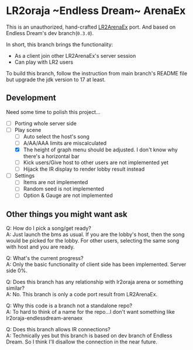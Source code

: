# LR2oraja \~Endless Dream\~ ArenaEx

This is an unauthorized, hand-crafted [LR2ArenaEx](https://github.com/SayakaIsBaka/LR2ArenaEx) port. And based on Endless Dream's dev branch(`0.3.0`).

In short, this branch brings the functionality:

- As a client join other LR2ArenaEx's server session
- Can play with LR2 users

To build this branch, follow the instruction from main branch's README file but upgrade the jdk version to 17 at least.

## Development

Need some time to polish this project...

- [ ] Porting whole server side
- [ ] Play scene
    - [ ] Auto select the host's song
    - [ ] A/AA/AAA limits are miscalculated
    - [x] The height of graph menu should be adjusted. I don't know why there's a horizontal bar
    - [ ] Kick users/Give host to other users are not implemented yet
    - [ ] Hijack the IR display to render lobby result instead
- [ ] Settings
    - [ ] Items are not implemented
    - [ ] Random seed is not implemented
    - [ ] Option & Gauge are not implemented

## Other things you might want ask

Q: How do I pick a song/get ready?  
A: Just launch the bms as usual. If you are the lobby's host, then the song would be picked for the lobby. For other users, selecting the same song with host and you are ready.

Q: What's the current progress?  
A: Only the basic functionality of client side has been implemented. Server side 0%.

Q: Does this branch has any relationship with lr2oraja arena or something similar?  
A: No. This branch is only a code port result from LR2ArenaEx.

Q: Why this code is a branch not a standalone repo?  
A: To hard to think of a name for the repo...I don't want something like lr2oraja-endlessdream-arenaex

Q: Does this branch allows IR connections?  
A: Technically yes but this branch is based on dev branch of Endless Dream. So I think I'll disallow the connection in the near future.
